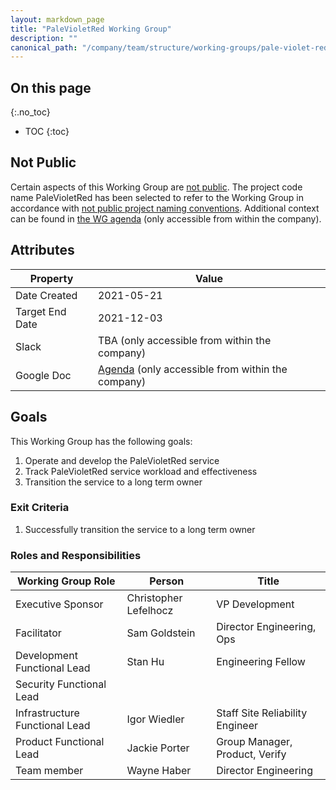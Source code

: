 ```yaml
---
layout: markdown_page
title: "PaleVioletRed Working Group"
description: ""
canonical_path: "/company/team/structure/working-groups/pale-violet-red/"
---
```


## On this page
{:.no_toc}

- TOC
{:toc}

## Not Public

Certain aspects of this Working Group are [not public](https://about.gitlab.com/handbook/communication/#not-public).  The project code name PaleVioletRed has been selected to refer to the Working Group in accordance with [not public project naming conventions](https://about.gitlab.com/handbook/communication/#project-names).  Additional context can be found in [the WG agenda](https://docs.google.com/document/d/19-2QG0yXDt2p9vKLLxwrmqgBezk1Li7Zd6iTh-hotso/edit) (only accessible from within the company).

## Attributes

| Property        | Value           |
|-----------------|-----------------|
| Date Created    | 2021-05-21 |
| Target End Date | 2021-12-03 |
| Slack           | TBA (only accessible from within the company) |
| Google Doc      | [Agenda](https://docs.google.com/document/d/19-2QG0yXDt2p9vKLLxwrmqgBezk1Li7Zd6iTh-hotso/edit) (only accessible from within the company) |

## Goals

This Working Group has the following goals:

1. Operate and develop the PaleVioletRed service
1. Track PaleVioletRed service workload and effectiveness
1. Transition the service to a long term owner


### Exit Criteria 

1. Successfully transition the service to a long term owner

### Roles and Responsibilities

| Working Group Role    | Person                | Title                          |
|-----------------------|-----------------------|--------------------------------|
| Executive Sponsor     | Christopher Lefelhocz | VP Development            |
| Facilitator           | Sam Goldstein         | Director Engineering, Ops |
| Development Functional Lead  | Stan Hu | Engineering Fellow |
| Security Functional Lead    | | |
| Infrastructure Functional Lead  | Igor Wiedler | Staff Site Reliability Engineer |
| Product Functional Lead  | Jackie Porter | Group Manager, Product, Verify |
| Team member | Wayne Haber | Director Engineering |
